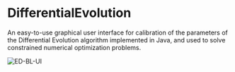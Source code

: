 # DifferentialEvolution
An easy-to-use graphical user interface for calibration of the parameters of the Differential Evolution algorithm implemented in Java, and used to solve constrained numerical optimization problems.


![ED-BL-UI](https://user-images.githubusercontent.com/52833089/231825702-bd574f9d-952c-4fe2-a23c-858fda7edcc6.png)
